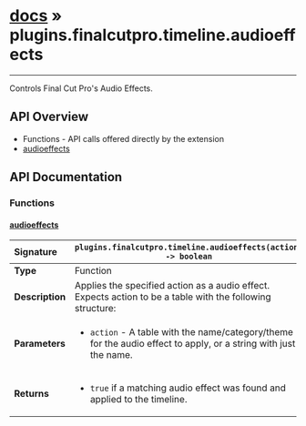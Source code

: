 # [docs](index.md) » plugins.finalcutpro.timeline.audioeffects
---

Controls Final Cut Pro's Audio Effects.

## API Overview
* Functions - API calls offered directly by the extension
 * [audioeffects](#audioeffects)

## API Documentation

### Functions

#### [audioeffects](#audioeffects)
| <span style="float: left;">**Signature**</span> | <span style="float: left;">`plugins.finalcutpro.timeline.audioeffects(action) -> boolean` </span>                                                          |
| -----------------------------------------------------|---------------------------------------------------------------------------------------------------------|
| **Type**                                             | Function |
| **Description**                                      | Applies the specified action as a audio effect. Expects action to be a table with the following structure: |
| **Parameters**                                       | <ul><li><code>action</code>     - A table with the name/category/theme for the audio effect to apply, or a string with just the name.</li></ul> |
| **Returns**                                          | <ul><li><code>true</code> if a matching audio effect was found and applied to the timeline.</li></ul> |

